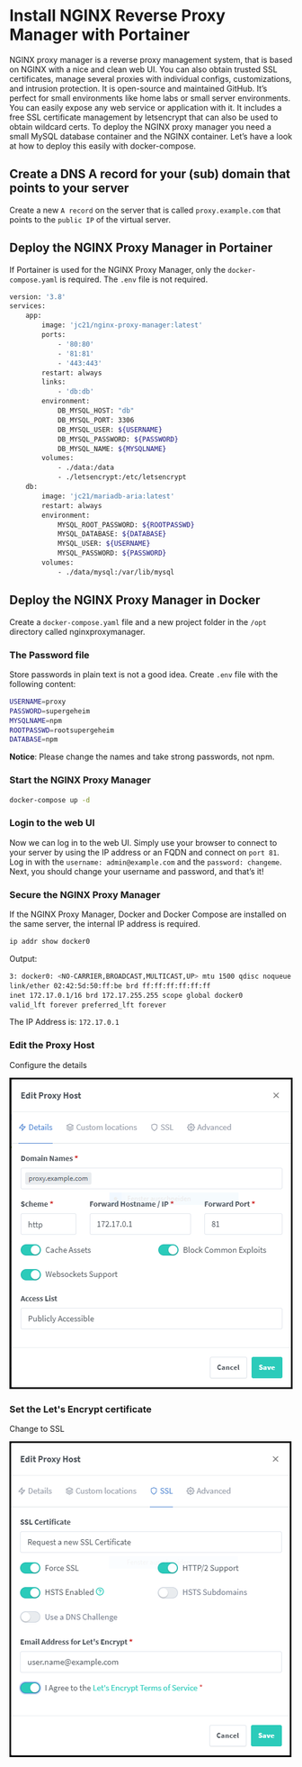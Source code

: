 # Install NGINX Reverse Proxy Manager with Portainer

NGINX proxy manager is a reverse proxy management system, that is based on NGINX with a nice and clean web UI. You can also obtain trusted SSL certificates, manage several proxies with individual configs, customizations, and intrusion protection. It is open-source and maintained GitHub. It’s perfect for small environments like home labs or small server environments. You can easily expose any web service or application with it. It includes a free SSL certificate management by letsencrypt that can also be used to obtain wildcard certs. To deploy the NGINX proxy manager you need a small MySQL database container and the NGINX container. Let’s have a look at how to deploy this easily with docker-compose.

## Create a DNS A record for your (sub) domain that points to your server

Create a new `A record` on the server that is called `proxy.example.com` that points to the `public IP` of the virtual server.

## Deploy the NGINX Proxy Manager in Portainer

If Portainer is used for the NGINX Proxy Manager, only the `docker-compose.yaml` is required. The `.env` file is not required.

```sh
version: '3.8'
services:
	app:
		image: 'jc21/nginx-proxy-manager:latest'
		ports:
			- '80:80'
			- '81:81'
			- '443:443'
		restart: always
		links:
			- 'db:db'
		environment:
			DB_MYSQL_HOST: "db"
			DB_MYSQL_PORT: 3306
			DB_MYSQL_USER: ${USERNAME}
			DB_MYSQL_PASSWORD: ${PASSWORD}
			DB_MYSQL_NAME: ${MYSQLNAME}
		volumes:
			- ./data:/data
			- ./letsencrypt:/etc/letsencrypt
	db:
		image: 'jc21/mariadb-aria:latest'
		restart: always
		environment:
			MYSQL_ROOT_PASSWORD: ${ROOTPASSWD}
			MYSQL_DATABASE: ${DATABASE}
			MYSQL_USER: ${USERNAME}
			MYSQL_PASSWORD: ${PASSWORD}
		volumes:
			- ./data/mysql:/var/lib/mysql
```


## Deploy the NGINX Proxy Manager in Docker

Create a `docker-compose.yaml` file and a new project folder in the `/opt` directory called nginxproxymanager.

### The Password file

Store passwords in plain text is not a good idea. Create `.env` file with the following content:

```sh
USERNAME=proxy
PASSWORD=supergeheim
MYSQLNAME=npm
ROOTPASSWD=rootsupergeheim
DATABASE=npm
```

**Notice**: Please change the names and take strong passwords, not npm.

### Start the NGINX Proxy Manager

```sh
docker-compose up -d
```

### Login to the web UI

Now we can log in to the web UI. Simply use your browser to connect to your server by using the IP address or an FQDN and connect on `port 81`. Log in with the `username: admin@example.com` and the `password: changeme`. Next, you should change your username and password, and that’s it!

### Secure the NGINX Proxy Manager

If the NGINX Proxy Manager, Docker and Docker Compose are installed on the same server, the internal IP address is required.

```sh
ip addr show docker0
```
Output:

```sh
3: docker0: <NO-CARRIER,BROADCAST,MULTICAST,UP> mtu 1500 qdisc noqueue state DOWN group default
link/ether 02:42:5d:50:ff:be brd ff:ff:ff:ff:ff:ff
inet 172.17.0.1/16 brd 172.17.255.255 scope global docker0
valid_lft forever preferred_lft forever
```

The IP Address is: `172.17.0.1`

### Edit the Proxy Host

Configure the details

<img src="images/proxy.png" alt="Proxy Host">

### Set the Let's Encrypt certificate

Change to SSL

<img src="images/ssl.png" alt="SSL Proxy Host">

